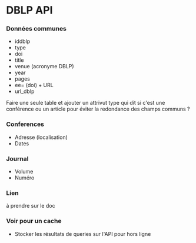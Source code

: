 # DBLP API

### Données communes

* iddblp
* type
* doi
* title
* venue (acronyme DBLP)
* year
* pages
* ee= (doi) + URL
* url_dblp

Faire une seule table et ajouter un attrivut type qui dit si c'est une conférence ou un article pour éviter la redondance des champs communs ?

### Conferences

* Adresse (localisation)
* Dates

### Journal

* Volume
* Numéro

### Lien

à prendre sur le doc

### Voir pour un cache

* Stocker les résultats de queries sur l'API pour hors ligne
